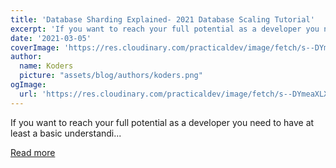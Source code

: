 ```yaml
---
title: 'Database Sharding Explained- 2021 Database Scaling Tutorial'
excerpt: 'If you want to reach your full potential as a developer you need to have at least a basic understandi...'
date: '2021-03-05'
coverImage: 'https://res.cloudinary.com/practicaldev/image/fetch/s--DYmeaXLX--/c_imagga_scale,f_auto,fl_progressive,h_420,q_auto,w_1000/https://dev-to-uploads.s3.amazonaws.com/uploads/articles/mj3x3yp55vckpvl73bzp.png'
author:
  name: Koders
  picture: "assets/blog/authors/koders.png"
ogImage:
  url: 'https://res.cloudinary.com/practicaldev/image/fetch/s--DYmeaXLX--/c_imagga_scale,f_auto,fl_progressive,h_420,q_auto,w_1000/https://dev-to-uploads.s3.amazonaws.com/uploads/articles/mj3x3yp55vckpvl73bzp.png'
---
```


If you want to reach your full potential as a developer you need to have at least a basic understandi...

[Read more](https://dev.to/renaissanceengineer/database-sharding-explained-2021-database-scaling-tutorial-5cej)
